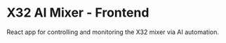 # X32 AI Mixer - Frontend

React app for controlling and monitoring the X32 mixer via AI automation.